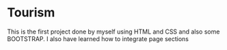 # Tourism

This is the first project done by myself using HTML and CSS and also some BOOTSTRAP.
I also have learned how to integrate page sections 

